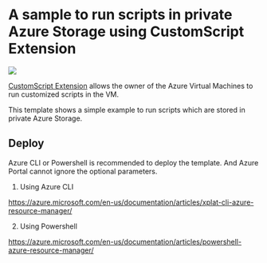# A sample to run scripts in private Azure Storage using CustomScript Extension

<a href="https://portal.azure.com/#create/Microsoft.Template/uri/https%3A%2F%2Fraw.githubusercontent.com%2FAzure%2Fazure-quickstart-templates%2Fmaster%2F201-customscript-extension-on-ubuntu%2Fazuredeploy.json" target="_blank">
    <img src="http://azuredeploy.net/deploybutton.png"/>
</a>

[CustomScript Extension](https://github.com/Azure/azure-linux-extensions/tree/master/CustomScript) allows the owner of the Azure Virtual Machines to run customized scripts in the VM.

This template shows a simple example to run scripts which are stored in private Azure Storage.

## Deploy

Azure CLI or Powershell is recommended to deploy the template. And Azure Portal cannot ignore the optional parameters.

1. Using Azure CLI

  https://azure.microsoft.com/en-us/documentation/articles/xplat-cli-azure-resource-manager/

2. Using Powershell

  https://azure.microsoft.com/en-us/documentation/articles/powershell-azure-resource-manager/
